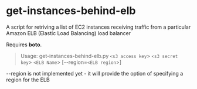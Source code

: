 get-instances-behind-elb
========================

A script for retriving a list of EC2 instances receiving traffic from a particular Amazon ELB (Elastic Load Balancing) load balancer

Requires **boto**. 

>Usage: get-instances-behind-elb.py `<s3 access key`> `<s3 secret key`> `<ELB Name`> [--region=`<ELB region`>]

--region is not implemented yet - it will provide the option of specifying a region for the ELB
